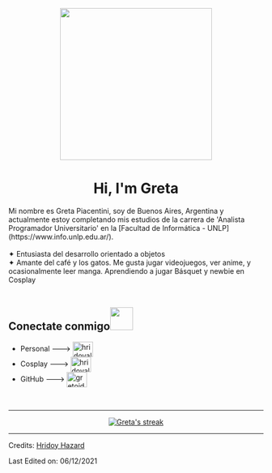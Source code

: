 <p align="center">
   <img src="https://i.pinimg.com/originals/17/be/56/17be564b797ff8c1cd5d7a6c56802ad2.gif" width="300px">
</p>
<h1 align="center">Hi, I'm Greta</h1>
Mi nombre es Greta Piacentini, soy de Buenos Aires, Argentina y actualmente estoy completando mis estudios de la carrera de 'Analista Programador Universitario' en la [Facultad de Informática - UNLP](https://www.info.unlp.edu.ar/).
<br></br>
✦ Entusiasta del desarrollo orientado a objetos<br>
✦ Amante del café y los gatos. Me gusta jugar videojuegos, ver anime, y ocasionalmente leer manga. Aprendiendo a jugar Básquet y newbie en Cosplay<br></br>

<h2>Conectate conmigo<img src="https://img.itch.zone/aW1nLzU2MjMxMzUuZ2lm/original/08ZIQG.gif" width="45px"></h2>

- Personal ---> <a href="https://instagram.com/gretoide_" target="blank"><img align="center" src="https://raw.githubusercontent.com/rahuldkjain/github-profile-readme-generator/master/src/images/icons/Social/instagram.svg" alt="hridoyalhazard" height="30" width="40" /></a><br>
- Cosplay ---> <a href="https://instagram.com/gretoide.cos" target="blank"><img align="center" src="https://raw.githubusercontent.com/rahuldkjain/github-profile-readme-generator/master/src/images/icons/Social/instagram.svg" alt="hridoyalhazard" height="30" width="40" /></a><br>
- GitHub ---> <a href="https://github.com/gretoide" target="blank"><img align="center" src="https://raw.githubusercontent.com/rahuldkjain/github-profile-readme-generator/master/src/images/icons/Social/github.svg" alt="gretoide" height="30" width="40" /></a><br>

<br>

<hr></hr>

<p align="center">
    <a href="https://github.com/gretoide/github-readme-streak-stats">
        <img title="✦ Get streak stats for your profile at git.io/streak-stats" alt="Greta's streak" src="https://github-readme-streak-stats.herokuapp.com/?user=gretoide&theme=black-ice&hide_border=true&stroke=0000&background=060A0CD0"/>
    </a>
</p>



-----
Credits: [Hridoy Hazard](https://github.com/HridoyHazard)

Last Edited on: 06/12/2021
